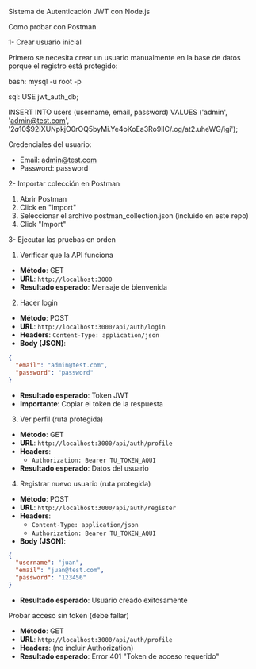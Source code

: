 Sistema de Autenticación JWT con Node.js

Como probar con Postman

1- Crear usuario inicial

Primero se necesita crear un usuario manualmente en la base de datos porque el registro está protegido:

bash:
mysql -u root -p

sql:
USE jwt_auth_db;

INSERT INTO users (username, email, password) VALUES 
('admin', 'admin@test.com', '$2a$10$92IXUNpkjO0rOQ5byMi.Ye4oKoEa3Ro9llC/.og/at2.uheWG/igi');

Credenciales del usuario:
- Email: admin@test.com
- Password: password

2- Importar colección en Postman

1. Abrir Postman
2. Click en "Import"
3. Seleccionar el archivo postman_collection.json (incluido en este repo)
4. Click "Import"

3- Ejecutar las pruebas en orden

1. Verificar que la API funciona
- **Método**: GET
- **URL**: `http://localhost:3000`
- **Resultado esperado**: Mensaje de bienvenida

2. Hacer login
- **Método**: POST
- **URL**: `http://localhost:3000/api/auth/login`
- **Headers**: `Content-Type: application/json`
- **Body (JSON)**:
```json
{
  "email": "admin@test.com",
  "password": "password"
}
```
- **Resultado esperado**: Token JWT
- **Importante**: Copiar el token de la respuesta

3. Ver perfil (ruta protegida)
- **Método**: GET
- **URL**: `http://localhost:3000/api/auth/profile`
- **Headers**: 
  - `Authorization: Bearer TU_TOKEN_AQUI`
- **Resultado esperado**: Datos del usuario

4. Registrar nuevo usuario (ruta protegida)
- **Método**: POST
- **URL**: `http://localhost:3000/api/auth/register`
- **Headers**: 
  - `Content-Type: application/json`
  - `Authorization: Bearer TU_TOKEN_AQUI`
- **Body (JSON)**:
```json
{
  "username": "juan",
  "email": "juan@test.com",
  "password": "123456"
}
```
- **Resultado esperado**: Usuario creado exitosamente

Probar acceso sin token (debe fallar)
- **Método**: GET
- **URL**: `http://localhost:3000/api/auth/profile`
- **Headers**: (no incluir Authorization)
- **Resultado esperado**: Error 401 "Token de acceso requerido"
